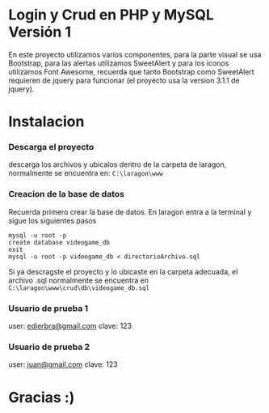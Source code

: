 # Login y Crud en PHP y MySQL Versión 1

En este proyecto utilizamos varios componentes, para la parte visual se usa Bootstrap, para las alertas utilizamos SweetAlert y para los iconos utilizamos Font Awesome, recuerda que tanto Bootstrap como SweetAlert requieren de jquery para funcionar (el proyecto usa la version 3.1.1 de jquery).

# Instalacion

### Descarga el proyecto

descarga los archivos y ubicalos dentro de la carpeta de laragon, normalmente se encuentra en: `C:\laragon\www`

### Creacion de la base de datos
Recuerda primero crear la base de datos. En laragon entra a la terminal y sigue los siguientes pasos

```
mysql -u root -p
create database videogame_db
exit
mysql -u root -p videogame_db < directorioArchivo.sql
```
Si ya descragste el proyecto y lo ubicaste en la carpeta adecuada, el archivo .sql normalmente se encuentra en `C:\laragon\www\crud\db\videogame_db.sql`

### Usuario de prueba 1
user:  edierbra@gmail.com 
clave: 123

### Usuario de prueba 2
user:  juan@gmail.com 
clave: 123

# Gracias :)